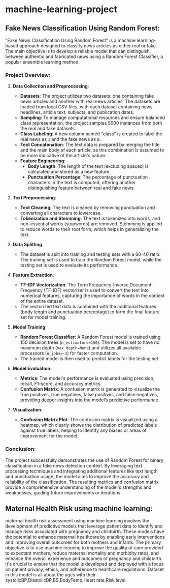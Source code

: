# machine-learning-project

## Fake News Classification Using Random Forest:


"Fake News Classification Using Random Forest" is a machine learning-based approach designed to classify news articles as either real or fake. The main objective is to develop a reliable model that can distinguish between authentic and fabricated news using a Random Forest Classifier, a popular ensemble learning method.

### Project Overview:

1. **Data Collection and Preprocessing**:
    - **Datasets**: The project utilizes two datasets: one containing fake news articles and another with real news articles. The datasets are loaded from local CSV files, with each dataset containing news headlines, article text, subjects, and publication dates.
    - **Sampling**: To manage computational resources and ensure balanced class representation, the project samples 5000 instances from both the real and fake datasets.
    - **Class Labeling**: A new column named "class" is created to label the real news as `1` and the fake news as `0`.
    - **Text Concatenation**: The text data is prepared by merging the title and the main body of each article, as this combination is assumed to be more indicative of the article's nature.
    - **Feature Engineering**:
        - **Body Length**: The length of the text (excluding spaces) is calculated and stored as a new feature.
        - **Punctuation Percentage**: The percentage of punctuation characters in the text is computed, offering another distinguishing feature between real and fake news.

2. **Text Preprocessing**:
    - **Text Cleaning**: The text is cleaned by removing punctuation and converting all characters to lowercase.
    - **Tokenization and Stemming**: The text is tokenized into words, and non-essential words (stopwords) are removed. Stemming is applied to reduce words to their root form, which helps in generalizing the text.

3. **Data Splitting**:
    - The dataset is split into training and testing sets with a 60-40 ratio. The training set is used to train the Random Forest model, while the testing set is used to evaluate its performance.

4. **Feature Extraction**:
    - **TF-IDF Vectorization**: The Term Frequency-Inverse Document Frequency (TF-IDF) vectorizer is used to convert the text into numerical features, capturing the importance of words in the context of the entire dataset. 
    - The vectorized text data is combined with the additional features (body length and punctuation percentage) to form the final feature set for model training.

5. **Model Training**:
    - **Random Forest Classifier**: A Random Forest model is trained using 150 decision trees (`n_estimators=150`). The model is set to have no maximum depth (`max_depth=None`) and utilizes all available processors (`n_jobs=-1`) for faster computation.
    - The trained model is then used to predict labels for the testing set.

6. **Model Evaluation**:
    - **Metrics**: The model's performance is evaluated using precision, recall, F1-score, and accuracy metrics. 
    - **Confusion Matrix**: A confusion matrix is generated to visualize the true positives, true negatives, false positives, and false negatives, providing deeper insights into the model’s predictive performance.

7. **Visualization**:
    - **Confusion Matrix Plot**: The confusion matrix is visualized using a heatmap, which clearly shows the distribution of predicted labels against true labels, helping to identify any biases or areas of improvement for the model.

### Conclusion:
The project successfully demonstrates the use of Random Forest for binary classification in a fake news detection context. By leveraging text processing techniques and integrating additional features like text length and punctuation usage, the model aims to improve the accuracy and reliability of the classification. The resulting metrics and confusion matrix provide a comprehensive understanding of the model's strengths and weaknesses, guiding future improvements or iterations.


## Maternal Health Risk using machine learning:


maternal health risk assessment using machine learning involves the development of predictive models that leverage patient data to identify and manage risks associated with pregnancy and childbirth. These models have the potential to enhance maternal healthcare by enabling early interventions and improving overall outcomes for both mothers and infants.
The primary objective is to use machine learning to improve the quality of care provided to expectant mothers, reduce maternal mortality and morbidity rates, and enhance the overall experience and outcomes of pregnancy and childbirth. It's crucial to ensure that the model is developed and deployed with a focus on patient privacy, ethics, and adherence to healthcare regulations.
Dataset in this model is all about the ages with their systolicBP,DiastolicBP,BS,BodyTemp,Heart rate,Risk level.
